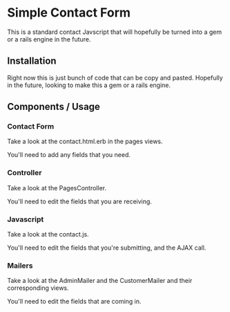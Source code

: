 # Simple Contact Form

This is a standard contact Javscript that will hopefully be turned into a gem or a rails engine in the future.

## Installation

Right now this is just bunch of code that can be copy and pasted. Hopefully in the future, looking to make this a gem or a rails engine.

## Components / Usage

### Contact Form

Take a look at the contact.html.erb in the pages views.

You'll need to add any fields that you need.

### Controller

Take a look at the PagesController.

You'll need to edit the fields that you are receiving.

### Javascript

Take a look at the contact.js.

You'll need to edit the fields that you're submitting, and the AJAX call.

### Mailers

Take a look at the AdminMailer and the CustomerMailer and their corresponding views.

You'll need to edit the fields that are coming in.